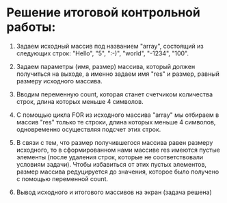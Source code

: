 # Решение итоговой контрольной работы:

1. Задаем исходный массив под названием "array", состоящий из следующих строк: "Hello", "5", ":-)", "world", "-1234", "100".

2. Задаем параметры (имя, размер) массива, который должен получиться на выходе, а именно задаем имя "res" и размер, равный размеру исходного массива.

3. Вводим переменную count, которая станет счетчиком количества строк, длина которых меньше 4 символов.

4. С помощью цикла FOR из исходного массива "array" мы отбираем в массив "res" только те строки, длина которых меньше 4 символов, одновременно осуществляя подсчет этих строк.

5. В связи с тем, что размер получившегося массива равен размеру исходного, то в сформированном нами массиве res имеются пустые элементы (после удаления строк, которые не соответствовали условиям задачи). Чтобы избавиться от этих пустых элементов, размер массива редуцируется до значения, которое было получено с помощью переменной count.

6. Вывод исходного и итогового массивов на экран (задача решена)
